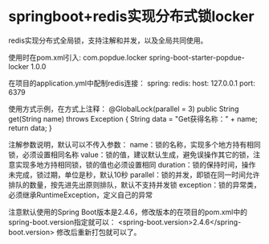 # springboot+redis实现分布式锁locker 

redis实现分布式全局锁，支持注解和并发，以及全局共同使用。

使用时在pom.xml引入:
<dependency>
    <groupId>com.popdue.locker</groupId>
    <artifactId>spring-boot-starter-popdue-locker</artifactId>
    <version>1.0.0</version>
</dependency>

在项目的application.yml中配制redis连接：
spring:
  redis:
    host: 127.0.0.1
    port: 6379
    
使用方式示例，在方式上注释：
@GlobalLock(parallel = 3)
public String get(String name) throws Exception {
   String data = "Get获得名称：" + name;
   return data;
}

注解参数说明，默认可以不传入参数：
name：锁的名称，实现多个地方持有相同锁，必须设置相同名称
value：锁的值，建议默认生成，避免误操作其它的锁，注意实现多地方持相同锁，锁的值也必须设置相同
duration：锁的保持时间，操作未完成，锁过期，单位是秒，默认10秒
parallel：锁的并发，即锁在同一时间允许排队的数量，按先进先出原则排队，默认不支持并发锁
exception：锁的异常类，必须继承RuntimeException，定义自己的异常


注意默认使用的Spring Boot版本是2.4.6，修改版本的在项目的pom.xml中的spring-boot.version指定就可以：
<spring-boot.version>2.4.6</spring-boot.version>
修改后重新打包就可以了。


